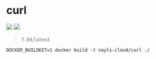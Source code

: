 # curl

[![](https://images.microbadger.com/badges/version/naylscloud/curl:latest.svg)](https://microbadger.com/images/naylscloud/curl:latest)
[![](https://images.microbadger.com/badges/image/naylscloud/curl:latest.svg)](https://microbadger.com/images/naylscloud/curl:latest)

> `7.69`,`latest`

```
DOCKER_BUILDKIT=1 docker build -t nayls-cloud/curl ./
```